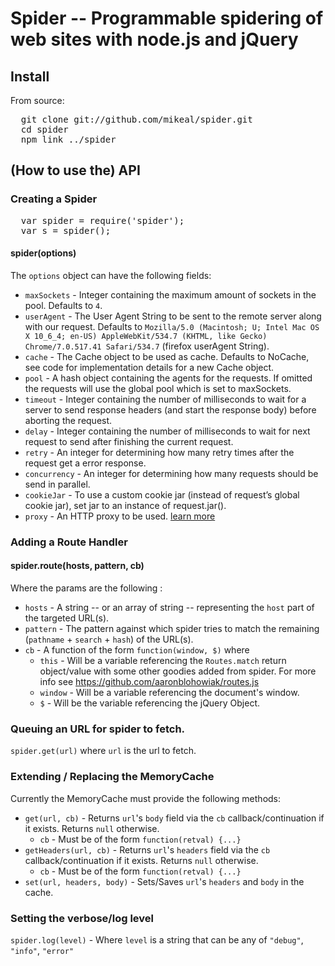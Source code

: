 # Spider -- Programmable spidering of web sites with node.js and jQuery

## Install

From source:

<pre>
  git clone git://github.com/mikeal/spider.git
  cd spider
  npm link ../spider
</pre>

## (How to use the) API

### Creating a Spider
<pre>
  var spider = require('spider');
  var s = spider();
</pre>

#### spider(options)

The `options` object can have the following fields:

* `maxSockets` - Integer containing the maximum amount of sockets in the pool. Defaults to `4`.
* `userAgent` - The User Agent String to be sent to the remote server along with our request. Defaults to `Mozilla/5.0 (Macintosh; U; Intel Mac OS X 10_6_4; en-US) AppleWebKit/534.7 (KHTML, like Gecko) Chrome/7.0.517.41 Safari/534.7` (firefox userAgent String).
* `cache` -  The Cache object to be used as cache. Defaults to NoCache, see code for implementation details for a new Cache object.
* `pool` - A hash object containing the agents for the requests. If omitted the requests will use the global pool which is set to maxSockets.
* `timeout` - Integer containing the number of milliseconds to wait for a server to send response headers (and start the response body) before aborting the request.
* `delay` - Integer containing the number of milliseconds to wait for next request to send after finishing the current request.
* `retry` - An integer for determining how many retry times after the request get a error response.
* `concurrency` - An integer for determining how many requests should be send in parallel.
* `cookieJar` - To use a custom cookie jar (instead of request’s global cookie jar), set jar to an instance of request.jar().
* `proxy` - An HTTP proxy to be used. [learn more](https://github.com/request/request/#requestoptions-callback)

### Adding a Route Handler

#### spider.route(hosts, pattern, cb)
Where the params are the following :

* `hosts` - A string -- or an array of string -- representing the `host` part of the targeted URL(s).
* `pattern` - The pattern against which spider tries to match the remaining (`pathname` + `search` + `hash`) of the URL(s).
* `cb` - A function of the form `function(window, $)` where
  * `this` - Will be a variable referencing the `Routes.match` return object/value with some other goodies added from spider. For more info see https://github.com/aaronblohowiak/routes.js
  * `window` - Will be a variable referencing the document's window.
  * `$` - Will be the variable referencing the jQuery Object.

### Queuing an URL for spider to fetch.

`spider.get(url)` where `url` is the url to fetch.

### Extending / Replacing the MemoryCache

Currently the MemoryCache must provide the following methods:

* `get(url, cb)` - Returns `url`'s `body` field via the `cb` callback/continuation if it exists. Returns `null` otherwise.
  * `cb` - Must be of the form `function(retval) {...}`
* `getHeaders(url, cb)` - Returns `url`'s `headers` field via the `cb` callback/continuation if it exists. Returns `null` otherwise.
  * `cb` - Must be of the form `function(retval) {...}`
* `set(url, headers, body)` - Sets/Saves `url`'s `headers` and `body` in the cache.

### Setting the verbose/log level
`spider.log(level)` - Where `level` is a string that can be any of `"debug"`, `"info"`, `"error"`

